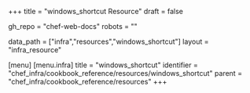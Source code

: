 +++
title = "windows_shortcut Resource"
draft = false

gh_repo = "chef-web-docs"
robots = ""

data_path = ["infra","resources","windows_shortcut"]
layout = "infra_resource"


[menu]
  [menu.infra]
    title = "windows_shortcut"
    identifier = "chef_infra/cookbook_reference/resources/windows_shortcut"
    parent = "chef_infra/cookbook_reference/resources"
+++

<!-- The contents of this page are automatically generated from the windows_shortcut.yaml file in the data directory. -->
<!-- To suggest a change, edit the https://github.com/chef/chef/blob/master/lib/chef/resource/windows_shortcut.rb file
      and submit a pull request to the https://github.com/chef/chef repository. -->
